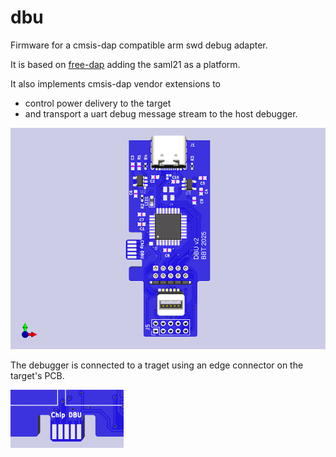 # dbu
Firmware for a cmsis-dap compatible arm swd debug adapter.

It is based on [free-dap](https://github.com/ataradov/free-dap) adding the saml21 as a platform.

It also implements cmsis-dap vendor extensions to 
  - control power delivery to the target
  - and transport a uart debug message stream to the host debugger.

![PCB](https://github.com/brucebiotech/dbu/blob/main/saml21-narrow-dbu-v2.png)

The debugger is connected to a traget using an edge connector on the target's PCB.

![edge](https://github.com/brucebiotech/dbu/blob/main/target-edge-connector.png)
